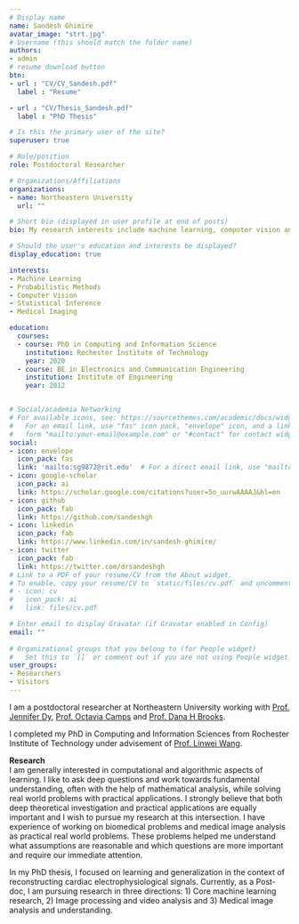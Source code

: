 ```yaml
---
# Display name
name: Sandesh Ghimire
avatar_image: "strt.jpg"
# Username (this should match the folder name)
authors:
- admin
# resume download button
btn:
- url : "CV/CV_Sandesh.pdf"
  label : "Resume"

- url : "CV/Thesis_Sandesh.pdf"
  label : "PhD Thesis"

# Is this the primary user of the site?
superuser: true

# Role/position
role: Postdoctoral Researcher

# Organizations/Affiliations
organizations:
- name: Northeastern University
  url: ""

# Short bio (displayed in user profile at end of posts)
bio: My research interests include machine learning, computer vision and medical imaging.

# Should the user's education and interests be displayed?
display_education: true

interests:
- Machine Learning 
- Probabilistic Methods 
- Computer Vision
- Statistical Inference
- Medical Imaging

education:
  courses:
  - course: PhD in Computing and Information Science
    institution: Rochester Institute of Technology
    year: 2020
  - course: BE in Electronics and Communication Engineering
    institution: Institute of Engineering
    year: 2012


# Social/academia Networking
# For available icons, see: https://sourcethemes.com/academic/docs/widgets/#icons
#   For an email link, use "fas" icon pack, "envelope" icon, and a link in the
#   form "mailto:your-email@example.com" or "#contact" for contact widget.
social:
- icon: envelope
  icon_pack: fas
  link: 'mailto:sg9872@rit.edu'  # For a direct email link, use "mailto:test@example.org".
- icon: google-scholar
  icon_pack: ai
  link: https://scholar.google.com/citations?user=5o_uurwAAAAJ&hl=en
- icon: github
  icon_pack: fab
  link: https://github.com/sandeshgh
- icon: linkedin
  icon_pack: fab
  link: https://www.linkedin.com/in/sandesh-ghimire/
- icon: twitter
  icon_pack: fab
  link: https://twitter.com/drsandeshgh
# Link to a PDF of your resume/CV from the About widget.
# To enable, copy your resume/CV to `static/files/cv.pdf` and uncomment the lines below.  
# - icon: cv
#   icon_pack: ai
#   link: files/cv.pdf

# Enter email to display Gravatar (if Gravatar enabled in Config)
email: ""
  
# Organizational groups that you belong to (for People widget)
#   Set this to `[]` or comment out if you are not using People widget.  
user_groups:
- Researchers
- Visitors
---
```


I am a postdoctoral researcher at Northeastern University working with [Prof. Jennifer Dy](https://scholar.google.com/citations?hl=en&user=6h7b0fAAAAAJ&view_op=list_works&sortby=pubdate), [Prof. Octavia Camps](https://scholar.google.com/citations?user=htt9T1AAAAAJ&hl=en) and [Prof. Dana H Brooks](https://scholar.google.com/citations?user=MR6GYYsAAAAJ&hl=en).

I completed my PhD in Computing and Information Sciences from Rochester Institute of Technology under advisement of [Prof. Linwei Wang](https://pht180.rit.edu/cblwang/).


<!-- ![reviews](../../img/certifacates.jpg) -->
**Research**  
I am generally interested in computational and algorithmic aspects of learning. I like to ask deep questions and work towards fundamental understanding, often  with the help of mathematical analysis, while solving real world problems with practical applications. I strongly believe that both deep theoretical investigation and practical applications are equally important and I wish to pursue my research at this intersection.
I have experience of working on biomedical problems and medical image analysis as practical real world problems. These problems helped me understand what assumptions are reasonable and which questions are more important and require our immediate attention.

In my PhD thesis, I focused on learning and generalization in the context of reconstructing cardiac electrophysiological signals. Currently, as a Post-doc, I am pursuing research in three directions: 1) Core machine learning research, 2) Image processing and video analysis and 3) Medical image analysis and understanding.
